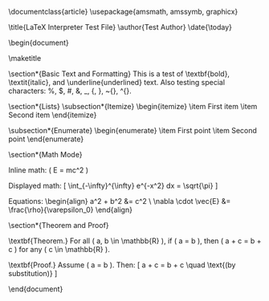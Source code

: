 \documentclass{article}
\usepackage{amsmath, amssymb, graphicx}

\title{LaTeX Interpreter Test File}
\author{Test Author}
\date{\today}

\begin{document}

\maketitle

\section*{Basic Text and Formatting}
This is a test of \textbf{bold}, \textit{italic}, and \underline{underlined} text.
Also testing special characters: \%, \$, \#, \&, \_, \{, \}, \~{}, \^{}.

\section*{Lists}
\subsection*{Itemize}
\begin{itemize}
  \item First item
  \item Second item
\end{itemize}

\subsection*{Enumerate}
\begin{enumerate}
  \item First point
  \item Second point
\end{enumerate}

\section*{Math Mode}

Inline math: \( E = mc^2 \)

Displayed math:
\[
\int_{-\infty}^{\infty} e^{-x^2} dx = \sqrt{\pi}
\]

Equations:
\begin{align}
  a^2 + b^2 &= c^2 \\
  \nabla \cdot \vec{E} &= \frac{\rho}{\varepsilon_0}
\end{align}

\section*{Theorem and Proof}

\textbf{Theorem.} For all \( a, b \in \mathbb{R} \), if \( a = b \), then \( a + c = b + c \) for any \( c \in \mathbb{R} \).

\textbf{Proof.} Assume \( a = b \). Then:
\[
a + c = b + c \quad \text{(by substitution)}
\]



\end{document}
